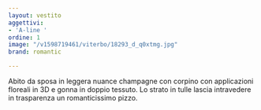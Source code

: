 ```yaml
---
layout: vestito
aggettivi:
- 'A-line '
ordine: 1
image: "/v1598719461/viterbo/18293_d_q0xtmg.jpg"
brand: romantic

---
```

Abito da sposa in leggera nuance champagne con corpino con applicazioni floreali in 3D e gonna in doppio tessuto. Lo strato in tulle lascia intravedere in trasparenza un romanticissimo pizzo.